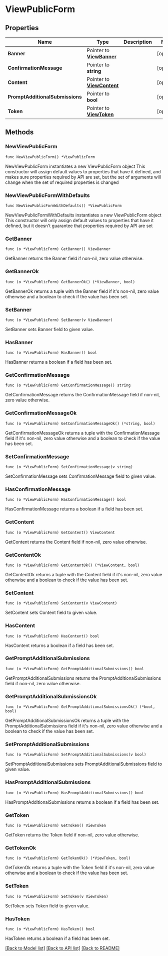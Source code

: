 # ViewPublicForm

## Properties

Name | Type | Description | Notes
------------ | ------------- | ------------- | -------------
**Banner** | Pointer to [**ViewBanner**](ViewBanner.md) |  | [optional] 
**ConfirmationMessage** | Pointer to **string** |  | [optional] 
**Content** | Pointer to [**ViewContent**](ViewContent.md) |  | [optional] 
**PromptAdditionalSubmissions** | Pointer to **bool** |  | [optional] 
**Token** | Pointer to [**ViewToken**](ViewToken.md) |  | [optional] 

## Methods

### NewViewPublicForm

`func NewViewPublicForm() *ViewPublicForm`

NewViewPublicForm instantiates a new ViewPublicForm object
This constructor will assign default values to properties that have it defined,
and makes sure properties required by API are set, but the set of arguments
will change when the set of required properties is changed

### NewViewPublicFormWithDefaults

`func NewViewPublicFormWithDefaults() *ViewPublicForm`

NewViewPublicFormWithDefaults instantiates a new ViewPublicForm object
This constructor will only assign default values to properties that have it defined,
but it doesn't guarantee that properties required by API are set

### GetBanner

`func (o *ViewPublicForm) GetBanner() ViewBanner`

GetBanner returns the Banner field if non-nil, zero value otherwise.

### GetBannerOk

`func (o *ViewPublicForm) GetBannerOk() (*ViewBanner, bool)`

GetBannerOk returns a tuple with the Banner field if it's non-nil, zero value otherwise
and a boolean to check if the value has been set.

### SetBanner

`func (o *ViewPublicForm) SetBanner(v ViewBanner)`

SetBanner sets Banner field to given value.

### HasBanner

`func (o *ViewPublicForm) HasBanner() bool`

HasBanner returns a boolean if a field has been set.

### GetConfirmationMessage

`func (o *ViewPublicForm) GetConfirmationMessage() string`

GetConfirmationMessage returns the ConfirmationMessage field if non-nil, zero value otherwise.

### GetConfirmationMessageOk

`func (o *ViewPublicForm) GetConfirmationMessageOk() (*string, bool)`

GetConfirmationMessageOk returns a tuple with the ConfirmationMessage field if it's non-nil, zero value otherwise
and a boolean to check if the value has been set.

### SetConfirmationMessage

`func (o *ViewPublicForm) SetConfirmationMessage(v string)`

SetConfirmationMessage sets ConfirmationMessage field to given value.

### HasConfirmationMessage

`func (o *ViewPublicForm) HasConfirmationMessage() bool`

HasConfirmationMessage returns a boolean if a field has been set.

### GetContent

`func (o *ViewPublicForm) GetContent() ViewContent`

GetContent returns the Content field if non-nil, zero value otherwise.

### GetContentOk

`func (o *ViewPublicForm) GetContentOk() (*ViewContent, bool)`

GetContentOk returns a tuple with the Content field if it's non-nil, zero value otherwise
and a boolean to check if the value has been set.

### SetContent

`func (o *ViewPublicForm) SetContent(v ViewContent)`

SetContent sets Content field to given value.

### HasContent

`func (o *ViewPublicForm) HasContent() bool`

HasContent returns a boolean if a field has been set.

### GetPromptAdditionalSubmissions

`func (o *ViewPublicForm) GetPromptAdditionalSubmissions() bool`

GetPromptAdditionalSubmissions returns the PromptAdditionalSubmissions field if non-nil, zero value otherwise.

### GetPromptAdditionalSubmissionsOk

`func (o *ViewPublicForm) GetPromptAdditionalSubmissionsOk() (*bool, bool)`

GetPromptAdditionalSubmissionsOk returns a tuple with the PromptAdditionalSubmissions field if it's non-nil, zero value otherwise
and a boolean to check if the value has been set.

### SetPromptAdditionalSubmissions

`func (o *ViewPublicForm) SetPromptAdditionalSubmissions(v bool)`

SetPromptAdditionalSubmissions sets PromptAdditionalSubmissions field to given value.

### HasPromptAdditionalSubmissions

`func (o *ViewPublicForm) HasPromptAdditionalSubmissions() bool`

HasPromptAdditionalSubmissions returns a boolean if a field has been set.

### GetToken

`func (o *ViewPublicForm) GetToken() ViewToken`

GetToken returns the Token field if non-nil, zero value otherwise.

### GetTokenOk

`func (o *ViewPublicForm) GetTokenOk() (*ViewToken, bool)`

GetTokenOk returns a tuple with the Token field if it's non-nil, zero value otherwise
and a boolean to check if the value has been set.

### SetToken

`func (o *ViewPublicForm) SetToken(v ViewToken)`

SetToken sets Token field to given value.

### HasToken

`func (o *ViewPublicForm) HasToken() bool`

HasToken returns a boolean if a field has been set.


[[Back to Model list]](../README.md#documentation-for-models) [[Back to API list]](../README.md#documentation-for-api-endpoints) [[Back to README]](../README.md)


